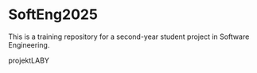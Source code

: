 # SoftEng2025

This is a training repository for a second-year student project in Software Engineering.

projektLABY